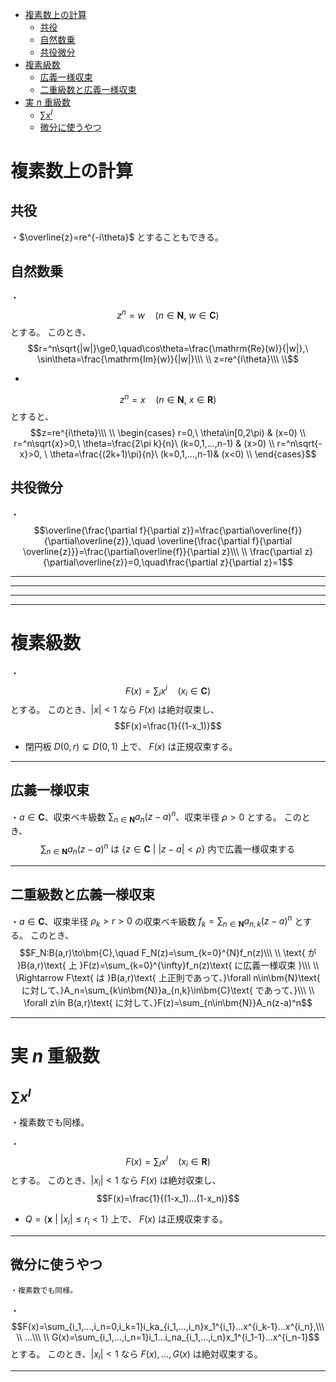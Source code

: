 
- [複素数上の計算](#複素数上の計算)
  - [共役](#共役)
  - [自然数乗](#自然数乗)
  - [共役微分](#共役微分)
- [複素級数](#複素級数)
  - [広義一様収束](#広義一様収束)
  - [二重級数と広義一様収束](#二重級数と広義一様収束)
- [実 $n$ 重級数](#実-n-重級数)
  - [$∑x^I$](#xi)
  - [微分に使うやつ](#微分に使うやつ)

# 複素数上の計算

## 共役

・$\overline{z}=re^{-i\theta}$ とすることもできる。

## 自然数乗

・$$z^n=w\quad(n\in\bm{N},\ w\in\bm{C})$$ とする。
このとき、
$$r=^n\sqrt{|w|}\ge0,\quad\cos\theta=\frac{\mathrm{Re}(w)}{|w|},\ \sin\theta=\frac{\mathrm{Im}(w)}{|w|}\\\ \\
z=re^{i\theta}\\\ \\$$

- 
$$z^n=x\quad(n\in\bm{N},\ x\in\bm{R})$$
とすると、
$$z=re^{i\theta}\\\ \\
\begin{cases}
r=0,\ \theta\in[0,2\pi) &  (x=0) \\
r=^n\sqrt{x}>0,\ \theta=\frac{2\pi k}{n}\ (k=0,1,...,n-1) &  (x>0) \\
r=^n\sqrt{-x}>0, \ \theta=\frac{(2k+1)\pi}{n}\ (k=0,1,...,n-1)& (x<0) \\
\end{cases}$$

## 共役微分

・
$$\overline{\frac{\partial f}{\partial z}}=\frac{\partial\overline{f}}{\partial\overline{z}},\quad \overline{\frac{\partial f}{\partial \overline{z}}}=\frac{\partial\overline{f}}{\partial z}\\\ \\
\frac{\partial z}{\partial\overline{z}}=0,\quad\frac{\partial z}{\partial z}=1$$

---
---
---





---

# 複素級数

・$$F(x)=\sum_ix^i\quad(x_i\in\bm{C})$$ とする。
このとき、$|x|<1$ なら $F(x)$ は絶対収束し、
$$F(x)=\frac{1}{(1-x_1)}$$

- 閉円板 $D(0,r)\subsetneq D(0,1)$ 上で、 $F(x)$ は正規収束する。

---

## 広義一様収束

・$a\in\bm{C}$、収束ベキ級数 $\sum_{n\in\bm{N}}a_n(z-a)^n$、収束半径 $\rho>0$ とする。
このとき、
$$\sum_{n\in\bm{N}}a_n(z-a)^n\text{ は }\{z\in\bm{C}\ |\ |z-a|<\rho\}\text{ 内で広義一様収束する}$$

---

## 二重級数と広義一様収束

・$a\in\bm{C}$、収束半径 $\rho_k>r>0$ の収束ベキ級数 $f_{k}=\sum_{n\in\bm{N}}a_{n,k}(z-a)^n$ とする。
このとき、
$$F_N:B(a,r)\to\bm{C},\quad F_N(z)=\sum_{k=0}^{N}f_n(z)\\\ \\
\text{ が }B(a,r)\text{ 上 }F(z)=\sum_{k=0}^{\infty}f_n(z)\text{ に広義一様収束 }\\\ \\
\Rightarrow F\text{ は }B(a,r)\text{ 上正則であって、}\forall n\in\bm{N}\text{ に対して、}A_n=\sum_{k\in\bm{N}}a_{n,k}\in\bm{C}\text{ であって、}\\\ \\
\forall z\in B(a,r)\text{ に対して、}F(z)=\sum_{n\in\bm{N}}A_n(z-a)^n$$

---


# 実 $n$ 重級数

## $∑x^I$

  ・複素数でも同様。

・$$F(x)=\sum_Ix^I\quad(x_i\in\bm{R})$$ とする。
このとき、$|x_i|<1$ なら $F(x)$ は絶対収束し、
$$F(x)=\frac{1}{(1-x_1)...(1-x_n)}$$

- $Q=\{\bm{x}\ |\ |x_i|\le r_i<1 \}$ 上で、 $F(x)$ は正規収束する。

---

## 微分に使うやつ

    ・複素数でも同様。

・$$F(x)=\sum_{i_1,...,i_n=0,i_k=1}i_ka_{i_1,...,i_n}x_1^{i_1}...x^{i_k-1}...x^{i_n},\\\ \\
...\\\ \\
G(x)=\sum_{i_1,...,i_n=1}i_1...i_na_{i_1,...,i_n}x_1^{i_1-1}...x^{i_n-1}$$
とする。
このとき、$|x_i|<1$ なら $F(x),...,G(x)$ は絶対収束する。

---



